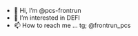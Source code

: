- 👋 Hi, I’m @pcs-frontrun
- 👀 I’m interested in DEFI
- 📫 How to reach me ... tg; @frontrun_pcs

<!---
pcs-frontrun/pcs-frontrun is a ✨ special ✨ bot because its `MONEY MAKING BOT`.
